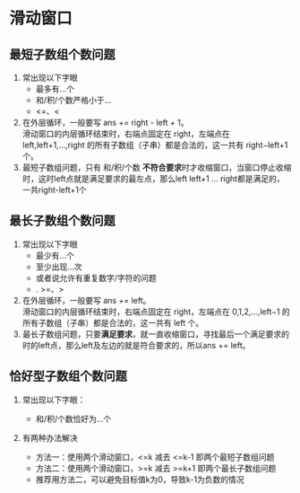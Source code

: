 # 滑动窗口

## 最短子数组个数问题
1. 常出现以下字眼
    * 最多有...个
    * 和/积/个数严格小于...
    * <=、<
2. 在外层循环，一般要写 ans += right - left + 1。  
    滑动窗口的内层循环结束时，右端点固定在 right，左端点在 left,left+1,…,right 的所有子数组（子串）都是合法的，这一共有 right−left+1 个。
3. 最短子数组问题，只有 和/积/个数 **不符合要求**时才收缩窗口，当窗口停止收缩时，这时left点就是满足要求的最左点，那么left left+1 ... right都是满足的，一共right-left+1个

## 最长子数组个数问题
1. 常出现以下字眼
    * 最少有...个
    * 至少出现...次
    * 或者说允许有重复数字/字符的问题
    * .  >=、>
2. 在外层循环，一般要写 ans += left。  
    滑动窗口的内层循环结束时，右端点固定在 right，左端点在 0,1,2,…,left−1 的所有子数组（子串）都是合法的，这一共有 left 个。
3. 最长子数组问题，只要**满足要求**，就一直收缩窗口，寻找最后一个满足要求的时的left点，那么left及左边的就是符合要求的，所以ans += left。

## 恰好型子数组个数问题
1. 常出现以下字眼：
   * 和/积/个数恰好为...个

2. 有两种办法解决
   * 方法一：使用两个滑动窗口，<=k 减去 <=k-1 即两个最短子数组问题
   * 方法二：使用两个滑动窗口，>=k 减去 >=k+1 即两个最长子数组问题
   * 推荐用方法二，可以避免目标值k为0，导致k-1为负数的情况

